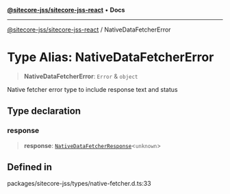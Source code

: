 [**@sitecore-jss/sitecore-jss-react**](../README.md) • **Docs**

***

[@sitecore-jss/sitecore-jss-react](../README.md) / NativeDataFetcherError

# Type Alias: NativeDataFetcherError

> **NativeDataFetcherError**: `Error` & `object`

Native fetcher error type to include response text and status

## Type declaration

### response

> **response**: [`NativeDataFetcherResponse`](../interfaces/NativeDataFetcherResponse.md)\<`unknown`\>

## Defined in

packages/sitecore-jss/types/native-fetcher.d.ts:33
